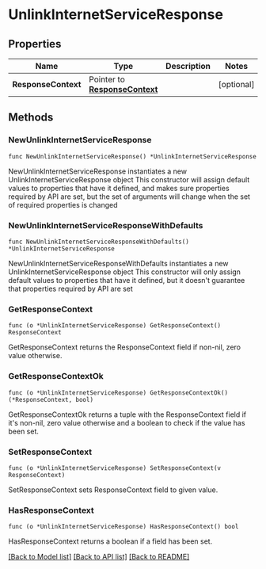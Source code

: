 # UnlinkInternetServiceResponse

## Properties

Name | Type | Description | Notes
------------ | ------------- | ------------- | -------------
**ResponseContext** | Pointer to [**ResponseContext**](ResponseContext.md) |  | [optional] 

## Methods

### NewUnlinkInternetServiceResponse

`func NewUnlinkInternetServiceResponse() *UnlinkInternetServiceResponse`

NewUnlinkInternetServiceResponse instantiates a new UnlinkInternetServiceResponse object
This constructor will assign default values to properties that have it defined,
and makes sure properties required by API are set, but the set of arguments
will change when the set of required properties is changed

### NewUnlinkInternetServiceResponseWithDefaults

`func NewUnlinkInternetServiceResponseWithDefaults() *UnlinkInternetServiceResponse`

NewUnlinkInternetServiceResponseWithDefaults instantiates a new UnlinkInternetServiceResponse object
This constructor will only assign default values to properties that have it defined,
but it doesn't guarantee that properties required by API are set

### GetResponseContext

`func (o *UnlinkInternetServiceResponse) GetResponseContext() ResponseContext`

GetResponseContext returns the ResponseContext field if non-nil, zero value otherwise.

### GetResponseContextOk

`func (o *UnlinkInternetServiceResponse) GetResponseContextOk() (*ResponseContext, bool)`

GetResponseContextOk returns a tuple with the ResponseContext field if it's non-nil, zero value otherwise
and a boolean to check if the value has been set.

### SetResponseContext

`func (o *UnlinkInternetServiceResponse) SetResponseContext(v ResponseContext)`

SetResponseContext sets ResponseContext field to given value.

### HasResponseContext

`func (o *UnlinkInternetServiceResponse) HasResponseContext() bool`

HasResponseContext returns a boolean if a field has been set.


[[Back to Model list]](../README.md#documentation-for-models) [[Back to API list]](../README.md#documentation-for-api-endpoints) [[Back to README]](../README.md)



